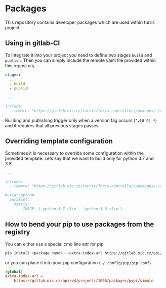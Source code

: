 # Packages
This repository contains developer packages which are used within turris project.

## Using in gitlab-CI
To integrate it into your project you need to define two stages `build` and `publish`.
Then you can simply include the remote yaml file provided within this repository.

```yaml
stages:
  ...
  - build
  - publish

...

include:
  - remote: "https://gitlab.nic.cz/turris/foris-controller/packages/-/raw/master/templates/python.yml"
```

Building and publishing trigger only when a version tag occurs (`^v[0-9].*`) and
it requires that all previous stages passes.

## Overriding template configuration
Sometimes it is necessary to override some configuration within the provided template. Lets say that we want to build only for python 3.7 and 3.8.

```yaml
...

include:
  - remote: "https://gitlab.nic.cz/turris/foris-controller/packages/-/raw/master/templates/python.yml"

build::python:
  parallel:
    matrix:
      - IMAGE: ['python:3.7-slim', 'python:3.8-slim']

```

## How to bend your pip to use packages from the registry

You can either use a special cmd line attr for pip
```bash
pip install <package_name> --extra-index-url https://gitlab.nic.cz/api/v4/projects/1066/packages/pypi/simple
```
or you can place it into your pip configuration (`~/.config/pip/pip.conf`)
```ini
[global]
extra-index-url =
	https://gitlab.nic.cz/api/v4/projects/1066/packages/pypi/simple
```
